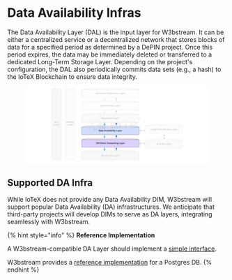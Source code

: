 # Data Availability Infras

The Data Availability Layer (DAL) is the input layer for W3bstream. It can be either a centralized service or a decentralized network that stores blocks of data for a specified period as determined by a DePIN project. Once this period expires, the data may be immediately deleted or transferred to a dedicated Long-Term Storage Layer. Depending on the project's configuration, the DAL also periodically commits data sets (e.g., a hash) to the IoTeX Blockchain to ensure data integrity.

<figure><img src="../../.gitbook/assets/image (114).png" alt=""><figcaption></figcaption></figure>

## Supported DA Infra

While IoTeX does not provide any Data Availability DIM, W3bstream will support popular Data Availability (DA) infrastructures. We anticipate that third-party projects will develop DIMs to serve as DA layers, integrating seamlessly with W3bstream.

{% hint style="info" %}
**Reference Implementation**

A W3bstream-compatible DA Layer should implement a [simple interface](https://github.com/machinefi/sprout/blob/develop/datasource/datasource.go).

W3bstream provides a [reference implementation](https://github.com/machinefi/sprout/tree/develop/datasource) for a Postgres DB.
{% endhint %}
